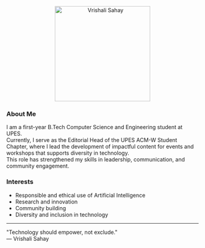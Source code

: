 <!-- Profile Image -->
<p align="center">
  <img src="https://github.com/sahayvrishali12/img-logo/blob/main/Vrishali%20Sahay%20(4)%20(1).png?raw=true" alt="Vrishali Sahay" width="250"/>
</p>

### About Me

I am a first-year B.Tech Computer Science and Engineering student at UPES.  
Currently, I serve as the Editorial Head of the UPES ACM-W Student Chapter, where I lead the development of impactful content for events and workshops that supports diversity in technology.  
This role has strengthened my skills in leadership, communication, and community engagement.

### Interests

- Responsible and ethical use of Artificial Intelligence  
- Research and innovation  
- Community building  
- Diversity and inclusion in technology  

---

"Technology should empower, not exclude."  
— Vrishali Sahay
